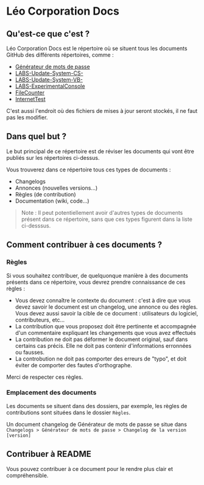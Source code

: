 # Léo Corporation Docs
## Qu'est-ce que c'est ?
Léo Corporation Docs est le répertoire où se situent tous les documents GitHub des différents répertoires, comme :
- [Générateur de mots de passe](https://github.com/Leo-Corporation/Generateur-de-mots-de-passe)
- [LABS-Update-System-CS-](https://github.com/Leo-Corporation/LABS-Update-System-CS-)
- [LABS-Update-System-VB-](https://github.com/Leo-Corporation/LABS-Update-System-VB-)
- [LABS-ExperimentalConsole](https://github.com/Leo-Corporation/LABS-ExperimentalConsole)
- [FileCounter](https://github.com/Leo-Corporation/FileCounter)
- [InternetTest](https://github.com/Leo-Corporation/InternetTest)

C'est aussi l'endroit où des fichiers de mises à jour seront stockés, il ne faut pas les modifier.
## Dans quel but ?
Le but principal de ce répertoire est de réviser les documents qui vont être publiés sur les répertoires ci-dessus. 

Vous trouverez dans ce répertoire tous ces types de documents :
- Changelogs
- Annonces (nouvelles versions...)
- Règles (de contribution)
- Documentation (wiki, code...)

> Note : Il peut potentiellement avoir d'autres types de documents présent dans ce répertoire, sans que ces types figurent dans la liste ci-desssus.

## Comment contribuer à ces documents ?
### Règles
Si vous souhaitez contribuer, de quelquonque manière à des documents présents dans ce répertoire, vous devrez prendre connaissance de ces règles :
- Vous devez connaître le contexte du document : c'est à dire que vous devez savoir le document est un changelog, une annonce ou des règles. Vous devez aussi savoir la cible de ce document : utilisateurs du logiciel, contributeurs, etc...
- La contribution que vous proposez doit être pertinente et accompagnée d'un commentaire expliquant les changements que vous avez effectués
- La contribution ne doit pas déformer le document original, sauf dans certains cas précis. Elle ne doit pas contenir d'informations erronnées ou fausses.
- La controbution ne doit pas comporter des erreurs de "typo", et doit éviter de comporter des fautes d'orthographe.

Merci de respecter ces règles.
### Emplacement des documents
Les documents se situent dans des dossiers, par exemple, les règles de contributions sont situées dans le dossier `Règles`.

Un document changelog de Générateur de mots de passe se situe dans `Changelogs > Générateur de mots de passe > Changelog de la version [version]`

## Contribuer à README
Vous pouvez contribuer à ce document pour le rendre plus clair et compréhensible.